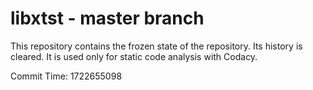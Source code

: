 # libxtst - master branch

This repository contains the frozen state of the repository.
Its history is cleared. It is used only for static code
analysis with Codacy.

Commit Time: 1722655098